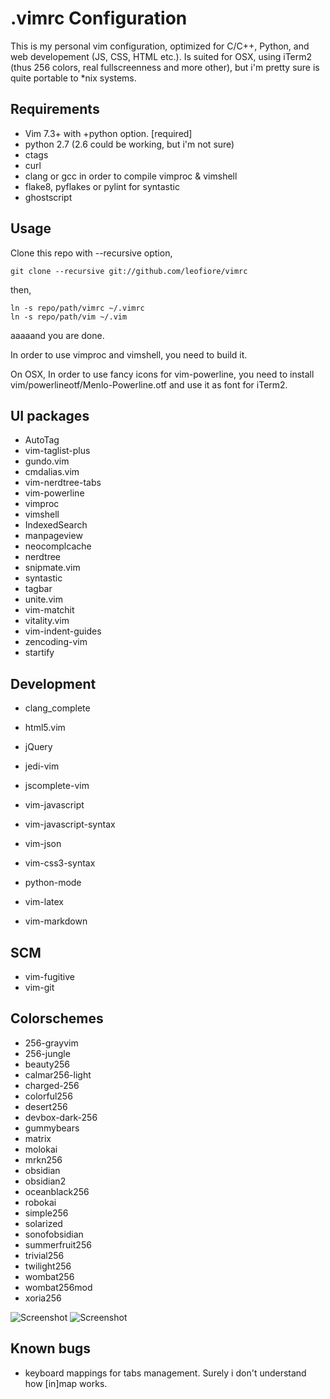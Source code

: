 .vimrc Configuration
====================

This is my personal vim configuration, optimized for C/C++, Python, and web developement (JS, CSS, HTML etc.).
Is suited for OSX, using iTerm2 (thus 256 colors, real fullscreenness and more other), but i'm pretty sure
is quite portable to *nix systems.

Requirements
------------
* Vim 7.3+ with +python option. [required]
* python 2.7 (2.6 could be working, but i'm not sure)
* ctags
* curl
* clang or gcc in order to compile vimproc & vimshell
* flake8, pyflakes or pylint for syntastic
* ghostscript 

Usage
-----
Clone this repo with --recursive option,

    git clone --recursive git://github.com/leofiore/vimrc

then, 

    ln -s repo/path/vimrc ~/.vimrc
    ln -s repo/path/vim ~/.vim

aaaaand you are done.

In order to use vimproc and vimshell, you need to build it.
    
On OSX, In order to use fancy icons for vim-powerline, you need to install vim/powerlineotf/Menlo-Powerline.otf and use it as font for iTerm2.


UI packages
-----------

* AutoTag
* vim-taglist-plus
* gundo.vim
* cmdalias.vim
* vim-nerdtree-tabs
* vim-powerline
* vimproc
* vimshell
* IndexedSearch
* manpageview
* neocomplcache
* nerdtree
* snipmate.vim
* syntastic
* tagbar
* unite.vim
* vim-matchit
* vitality.vim
* vim-indent-guides
* zencoding-vim
* startify

Development
-----------

* clang_complete

* html5.vim
* jQuery
* jedi-vim
* jscomplete-vim
* vim-javascript
* vim-javascript-syntax
* vim-json
* vim-css3-syntax

* python-mode

* vim-latex

* vim-markdown

SCM
---

* vim-fugitive
* vim-git

Colorschemes
------------

* 256-grayvim
* 256-jungle
* beauty256
* calmar256-light
* charged-256
* colorful256
* desert256
* devbox-dark-256
* gummybears
* matrix
* molokai
* mrkn256
* obsidian
* obsidian2
* oceanblack256
* robokai
* simple256
* solarized
* sonofobsidian
* summerfruit256
* trivial256
* twilight256
* wombat256
* wombat256mod
* xoria256

![Screenshot](https://raw.github.com/leofiore/vimrc/master/sshot1.png)
![Screenshot](https://raw.github.com/leofiore/vimrc/master/sshot2.png)

Known bugs
----------

* keyboard mappings for tabs management. Surely i don't understand how [in]map works. 
